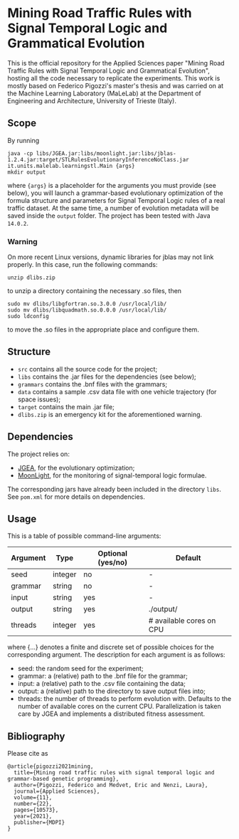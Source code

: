 # Mining Road Traffic Rules with Signal Temporal Logic and Grammatical Evolution

This is the official repository for the Applied Sciences paper "Mining Road Traffic Rules with Signal Temporal Logic and Grammatical Evolution", hosting all the code necessary to replicate the experiments. This work is mostly based on Federico Pigozzi's master's thesis and was carried on at the Machine Learning Laboratory (MaLeLab) at the Department of Engineering and Architecture, University of Trieste (Italy).

## Scope
By running
```
java -cp libs/JGEA.jar:libs/moonlight.jar:libs/jblas-1.2.4.jar:target/STLRulesEvolutionaryInferenceNoClass.jar it.units.malelab.learningstl.Main {args}
mkdir output
```
where `{args}` is a placeholder for the arguments you must provide (see below), you will launch a grammar-based evolutionary optimization of the formula structure and parameters for Signal Temporal Logic rules of a real traffic dataset. At the same time, a number of evolution metadata will be saved inside the `output` folder. The project has been tested with Java `14.0.2`.

### Warning
On more recent Linux versions, dynamic libraries for jblas may not link properly. In this case, run the following commands:
```
unzip dlibs.zip
```
to unzip a directory containing the necessary .so files, then
```
sudo mv dlibs/libgfortran.so.3.0.0 /usr/local/lib/
sudo mv dlibs/libquadmath.so.0.0.0 /usr/local/lib/
sudo ldconfig
```
to move the .so files in the appropriate place and configure them.

## Structure
* `src` contains all the source code for the project;
* `libs` contains the .jar files for the dependencies (see below);
* `grammars` contains the .bnf files with the grammars;
* `data` contains a sample .csv data file with one vehicle trajectory (for space issues);
* `target` contains the main .jar file;
* `dlibs.zip` is an emergency kit for the aforementioned warning.

## Dependencies
The project relies on:
* [JGEA](https://github.com/ericmedvet/jgea), for the evolutionary optimization;
* [MoonLight](https://github.com/MoonLightSuite/MoonLight), for the monitoring of signal-temporal logic formulae.

The corresponding jars have already been included in the directory `libs`. See `pom.xml` for more details on dependencies.

## Usage
This is a table of possible command-line arguments:

Argument       | Type                                         | Optional (yes/no) | Default
---------------|----------------------------------------------|-------------------|-------------------------
seed           | integer                                      | no                | -
grammar        | string                                       | no                | -
input          | string                                       | yes               | -
output         | string                                       | yes               | ./output/
threads        | integer                                      | yes               | # available cores on CPU

where {...} denotes a finite and discrete set of possible choices for the corresponding argument. The description for each argument is as follows:
* seed: the random seed for the experiment;
* grammar: a (relative) path to the .bnf file for the grammar;
* input: a (relative) path to the .csv file containing the data;
* output: a (relative) path to the directory to save output files into;
* threads: the number of threads to perform evolution with. Defaults to the number of available cores on the current CPU. Parallelization is taken care by JGEA and implements a distributed fitness assessment.

## Bibliography
Please cite as
```
@article{pigozzi2021mining,
  title={Mining road traffic rules with signal temporal logic and grammar-based genetic programming},
  author={Pigozzi, Federico and Medvet, Eric and Nenzi, Laura},
  journal={Applied Sciences},
  volume={11},
  number={22},
  pages={10573},
  year={2021},
  publisher={MDPI}
}
```
